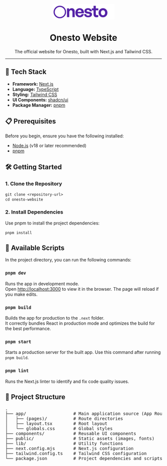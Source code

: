 
<div align="center">
  <img src="public/logo.png" alt="Onesto Logo" width="200"/>
  <h1>Onesto Website</h1>
  <p>The official website for Onesto, built with Next.js and Tailwind CSS.</p>
</div>

<hr>

<h2>🚀 Tech Stack</h2>
<ul>
  <li><strong>Framework:</strong> <a href="https://nextjs.org/">Next.js</a></li>
  <li><strong>Language:</strong> <a href="https://www.typescriptlang.org/">TypeScript</a></li>
  <li><strong>Styling:</strong> <a href="https://tailwindcss.com/">Tailwind CSS</a></li>
  <li><strong>UI Components:</strong> <a href="https://ui.shadcn.com/">shadcn/ui</a></li>
  <li><strong>Package Manager:</strong> <a href="https://pnpm.io/">pnpm</a></li>
</ul>

<h2>📋 Prerequisites</h2>
<p>Before you begin, ensure you have the following installed:</p>
<ul>
  <li><a href="https://nodejs.org/">Node.js</a> (v18 or later recommended)</li>
  <li><a href="https://pnpm.io/installation">pnpm</a></li>
</ul>

<h2>🛠️ Getting Started</h2>
<h3>1. Clone the Repository</h3>
<pre><code>git clone &lt;repository-url&gt;
cd onesto-website</code></pre>

<h3>2. Install Dependencies</h3>
<p>Use pnpm to install the project dependencies:</p>
<pre><code>pnpm install</code></pre>

<h2>📜 Available Scripts</h2>
<p>In the project directory, you can run the following commands:</p>

<h3><code>pnpm dev</code></h3>
<p>Runs the app in development mode.<br />
Open <a href="http://localhost:3000">http://localhost:3000</a> to view it in the browser. The page will reload if you make edits.</p>

<h3><code>pnpm build</code></h3>
<p>Builds the app for production to the <code>.next</code> folder.<br />
It correctly bundles React in production mode and optimizes the build for the best performance.</p>

<h3><code>pnpm start</code></h3>
<p>Starts a production server for the built app. Use this command after running <code>pnpm build</code>.</p>

<h3><code>pnpm lint</code></h3>
<p>Runs the Next.js linter to identify and fix code quality issues.</p>

<h2>📁 Project Structure</h2>
<pre>
.
├── app/                  # Main application source (App Router)
│   ├── (pages)/          # Route directories
│   ├── layout.tsx        # Root layout
│   └── globals.css       # Global styles
├── components/           # Reusable UI components
├── public/               # Static assets (images, fonts)
├── lib/                  # Utility functions
├── next.config.mjs       # Next.js configuration
├── tailwind.config.ts    # Tailwind CSS configuration
└── package.json          # Project dependencies and scripts
</pre>

